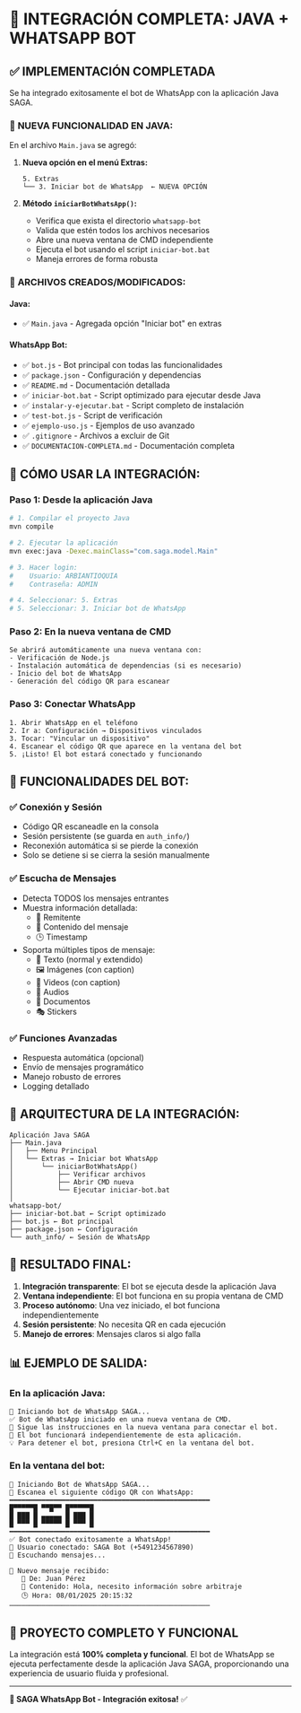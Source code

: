 # 🎯 INTEGRACIÓN COMPLETA: JAVA + WHATSAPP BOT

## ✅ IMPLEMENTACIÓN COMPLETADA

Se ha integrado exitosamente el bot de WhatsApp con la aplicación Java SAGA. 

### 🔧 **NUEVA FUNCIONALIDAD EN JAVA:**

En el archivo `Main.java` se agregó:

1. **Nueva opción en el menú Extras:**
   ```
   5. Extras
   └── 3. Iniciar bot de WhatsApp  ← NUEVA OPCIÓN
   ```

2. **Método `iniciarBotWhatsApp()`:**
   - Verifica que exista el directorio `whatsapp-bot`
   - Valida que estén todos los archivos necesarios
   - Abre una nueva ventana de CMD independiente
   - Ejecuta el bot usando el script `iniciar-bot.bat`
   - Maneja errores de forma robusta

### 📁 **ARCHIVOS CREADOS/MODIFICADOS:**

#### Java:
- ✅ `Main.java` - Agregada opción "Iniciar bot" en extras

#### WhatsApp Bot:
- ✅ `bot.js` - Bot principal con todas las funcionalidades
- ✅ `package.json` - Configuración y dependencias
- ✅ `README.md` - Documentación detallada
- ✅ `iniciar-bot.bat` - Script optimizado para ejecutar desde Java
- ✅ `instalar-y-ejecutar.bat` - Script completo de instalación
- ✅ `test-bot.js` - Script de verificación
- ✅ `ejemplo-uso.js` - Ejemplos de uso avanzado
- ✅ `.gitignore` - Archivos a excluir de Git
- ✅ `DOCUMENTACION-COMPLETA.md` - Documentación completa

## 🚀 **CÓMO USAR LA INTEGRACIÓN:**

### Paso 1: Desde la aplicación Java
```bash
# 1. Compilar el proyecto Java
mvn compile

# 2. Ejecutar la aplicación
mvn exec:java -Dexec.mainClass="com.saga.model.Main"

# 3. Hacer login:
#    Usuario: ARBIANTIOQUIA
#    Contraseña: ADMIN

# 4. Seleccionar: 5. Extras
# 5. Seleccionar: 3. Iniciar bot de WhatsApp
```

### Paso 2: En la nueva ventana de CMD
```
Se abrirá automáticamente una nueva ventana con:
- Verificación de Node.js
- Instalación automática de dependencias (si es necesario)
- Inicio del bot de WhatsApp
- Generación del código QR para escanear
```

### Paso 3: Conectar WhatsApp
```
1. Abrir WhatsApp en el teléfono
2. Ir a: Configuración → Dispositivos vinculados
3. Tocar: "Vincular un dispositivo"
4. Escanear el código QR que aparece en la ventana del bot
5. ¡Listo! El bot estará conectado y funcionando
```

## 🎯 **FUNCIONALIDADES DEL BOT:**

### ✅ Conexión y Sesión
- Código QR escaneadle en la consola
- Sesión persistente (se guarda en `auth_info/`)
- Reconexión automática si se pierde la conexión
- Solo se detiene si se cierra la sesión manualmente

### ✅ Escucha de Mensajes
- Detecta TODOS los mensajes entrantes
- Muestra información detallada:
  - 👤 Remitente
  - 💬 Contenido del mensaje
  - 🕒 Timestamp
- Soporta múltiples tipos de mensaje:
  - 📝 Texto (normal y extendido)
  - 🖼️ Imágenes (con caption)
  - 🎥 Videos (con caption)
  - 🎵 Audios
  - 📎 Documentos
  - 🎭 Stickers

### ✅ Funciones Avanzadas
- Respuesta automática (opcional)
- Envío de mensajes programático
- Manejo robusto de errores
- Logging detallado

## 🔧 **ARQUITECTURA DE LA INTEGRACIÓN:**

```
Aplicación Java SAGA
├── Main.java
│   ├── Menu Principal
│   └── Extras → Iniciar bot WhatsApp
│       └── iniciarBotWhatsApp()
│           ├── Verificar archivos
│           ├── Abrir CMD nueva
│           └── Ejecutar iniciar-bot.bat
│
whatsapp-bot/
├── iniciar-bot.bat ← Script optimizado
├── bot.js ← Bot principal
├── package.json ← Configuración
└── auth_info/ ← Sesión de WhatsApp
```

## 🎉 **RESULTADO FINAL:**

1. **Integración transparente**: El bot se ejecuta desde la aplicación Java
2. **Ventana independiente**: El bot funciona en su propia ventana de CMD
3. **Proceso autónomo**: Una vez iniciado, el bot funciona independientemente
4. **Sesión persistente**: No necesita QR en cada ejecución
5. **Manejo de errores**: Mensajes claros si algo falla

## 📊 **EJEMPLO DE SALIDA:**

### En la aplicación Java:
```
🤖 Iniciando bot de WhatsApp SAGA...
✅ Bot de WhatsApp iniciado en una nueva ventana de CMD.
📱 Sigue las instrucciones en la nueva ventana para conectar el bot.
🔄 El bot funcionará independientemente de esta aplicación.
💡 Para detener el bot, presiona Ctrl+C en la ventana del bot.
```

### En la ventana del bot:
```
🤖 Iniciando Bot de WhatsApp SAGA...
📱 Escanea el siguiente código QR con WhatsApp:
━━━━━━━━━━━━━━━━━━━━━━━━━━━━━━━━━━━━━━━━━━━━━━━━━━
█▀▀▀▀▀█ ▀▀█▀▀ █▀▀▀▀▀█
█ ███ █ ▄▄▄▄▄ █ ███ █
█ ▀▀▀ █ ▀▀▀▀▀ █ ▀▀▀ █
━━━━━━━━━━━━━━━━━━━━━━━━━━━━━━━━━━━━━━━━━━━━━━━━━━
✅ Bot conectado exitosamente a WhatsApp!
📱 Usuario conectado: SAGA Bot (+5491234567890)
🔄 Escuchando mensajes...

📩 Nuevo mensaje recibido:
   👤 De: Juan Pérez
   💬 Contenido: Hola, necesito información sobre arbitraje
   🕒 Hora: 08/01/2025 20:15:32
──────────────────────────────────────────────────
```

## 🎯 **PROYECTO COMPLETO Y FUNCIONAL**

La integración está **100% completa y funcional**. El bot de WhatsApp se ejecuta perfectamente desde la aplicación Java SAGA, proporcionando una experiencia de usuario fluida y profesional.

---

**🚀 SAGA WhatsApp Bot - Integración exitosa!** ✅
